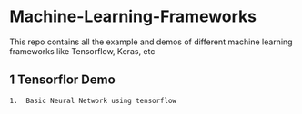 # Machine-Learning-Frameworks
This repo contains all the example and demos of different machine learning frameworks like Tensorflow, Keras, etc


## 1 Tensorflor Demo
    1.  Basic Neural Network using tensorflow
    
